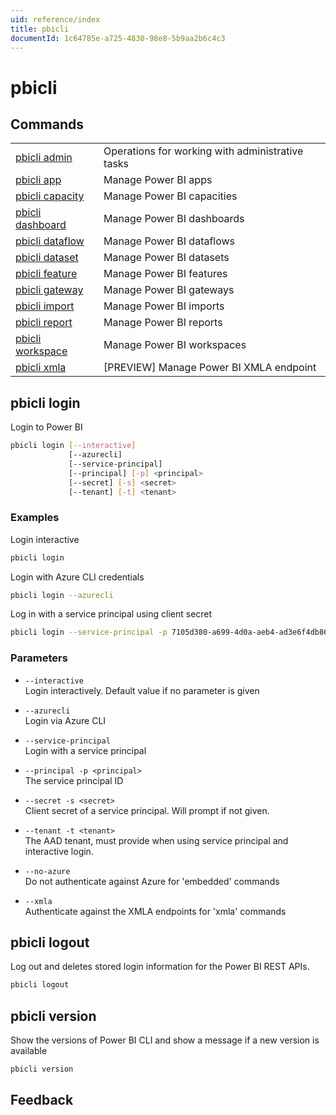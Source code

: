```yaml
---
uid: reference/index
title: pbicli
documentId: 1c64785e-a725-4830-98e8-5b9aa2b6c4c3
---
```


# pbicli

## Commands

|                                              |                                                  |
| -------------------------------------------- | ------------------------------------------------ |
| [pbicli admin](xref:reference/admin)         | Operations for working with administrative tasks |
| [pbicli app](xref:reference/app)             | Manage Power BI apps                             |
| [pbicli capacity](xref:reference/capacity)   | Manage Power BI capacities                       |
| [pbicli dashboard](xref:reference/dashboard) | Manage Power BI dashboards                       |
| [pbicli dataflow](xref:reference/dataflow)   | Manage Power BI dataflows                        |
| [pbicli dataset](xref:reference/dataset)     | Manage Power BI datasets                         |
| [pbicli feature](xref:reference/feature)     | Manage Power BI features                         |
| [pbicli gateway](xref:reference/gateway)     | Manage Power BI gateways                         |
| [pbicli import](xref:reference/import)       | Manage Power BI imports                          |
| [pbicli report](xref:reference/report)       | Manage Power BI reports                          |
| [pbicli workspace](xref:reference/workspace) | Manage Power BI workspaces                       |
| [pbicli xmla](xref:reference/xmla)           | [PREVIEW] Manage Power BI XMLA endpoint          |

## pbicli login

Login to Power BI

```bash
pbicli login [--interactive]
             [--azurecli]
             [--service-principal]
             [--principal] [-p] <principal>
             [--secret] [-s] <secret>
             [--tenant] [-t] <tenant>
```

### Examples

Login interactive

```bash
pbicli login
```

Login with Azure CLI credentials

```bash
pbicli login --azurecli
```

Log in with a service principal using client secret

```bash
pbicli login --service-principal -p 7105d380-a699-4d0a-aeb4-ad3e6f4db865 -s VerySecret -t contoso.onmicrosoft.com
```

### Parameters

-   `--interactive`<br/>Login interactively. Default value if no parameter is given

-   `--azurecli`<br/>Login via Azure CLI

-   `--service-principal`<br/>Login with a service principal

-   `--principal -p <principal>`<br/>The service principal ID

-   `--secret -s <secret>`<br/>Client secret of a service principal. Will prompt if not given.

-   `--tenant -t <tenant>`<br/>The AAD tenant, must provide when using service principal and interactive login.

-   `--no-azure`<br/>Do not authenticate against Azure for 'embedded' commands

-   `--xmla`<br/>Authenticate against the XMLA endpoints for 'xmla' commands

## pbicli logout

Log out and deletes stored login information for the Power BI REST APIs.

```bash
pbicli logout
```

## pbicli version

Show the versions of Power BI CLI and show a message if a new version is available

```bash
pbicli version
```

## Feedback
